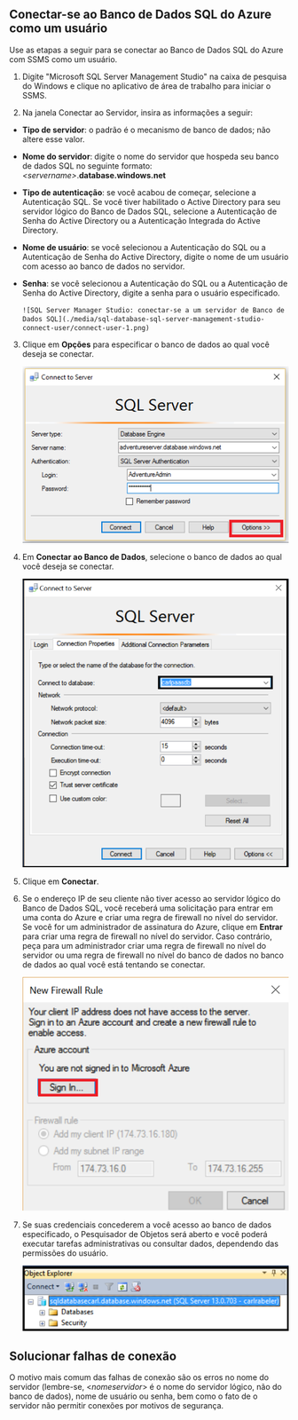 ## Conectar-se ao Banco de Dados SQL do Azure como um usuário

Use as etapas a seguir para se conectar ao Banco de Dados SQL do Azure com SSMS como um usuário.

1. Digite "Microsoft SQL Server Management Studio" na caixa de pesquisa do Windows e clique no aplicativo de área de trabalho para iniciar o SSMS.

2. Na janela Conectar ao Servidor, insira as informações a seguir:

- **Tipo de servidor**: o padrão é o mecanismo de banco de dados; não altere esse valor.
 - **Nome do servidor**: digite o nome do servidor que hospeda seu banco de dados SQL no seguinte formato: *&lt;servername>*.**database.windows.net**
 - **Tipo de autenticação**: se você acabou de começar, selecione a Autenticação SQL. Se você tiver habilitado o Active Directory para seu servidor lógico do Banco de Dados SQL, selecione a Autenticação de Senha do Active Directory ou a Autenticação Integrada do Active Directory.
 - **Nome de usuário**: se você selecionou a Autenticação do SQL ou a Autenticação de Senha do Active Directory, digite o nome de um usuário com acesso ao banco de dados no servidor.
 - **Senha**: se você selecionou a Autenticação do SQL ou a Autenticação de Senha do Active Directory, digite a senha para o usuário especificado.
   
       ![SQL Server Manager Studio: conectar-se a um servidor de Banco de Dados SQL](./media/sql-database-sql-server-management-studio-connect-user/connect-user-1.png)

3. Clique em **Opções** para especificar o banco de dados ao qual você deseja se conectar.

      ![SQL Server Manager Studio: conectar-se a um servidor de Banco de Dados SQL](./media/sql-database-sql-server-management-studio-connect-user/connect-user-2.png)
 
4. Em **Conectar ao Banco de Dados**, selecione o banco de dados ao qual você deseja se conectar.

     ![SQL Server Manager Studio: conectar-se a um servidor de Banco de Dados SQL](./media/sql-database-sql-server-management-studio-connect-user/connect-user-3.png)

5. Clique em **Conectar**.
 
6. Se o endereço IP de seu cliente não tiver acesso ao servidor lógico do Banco de Dados SQL, você receberá uma solicitação para entrar em uma conta do Azure e criar uma regra de firewall no nível do servidor. Se você for um administrador de assinatura do Azure, clique em **Entrar** para criar uma regra de firewall no nível do servidor. Caso contrário, peça para um administrador criar uma regra de firewall no nível do servidor ou uma regra de firewall no nível do banco de dados no banco de dados ao qual você está tentando se conectar.
 
      ![SQL Server Manager Studio: conectar-se a um servidor de Banco de Dados SQL](./media/sql-database-sql-server-management-studio-connect-user/connect-user-4.png)
 
7. Se suas credenciais concederem a você acesso ao banco de dados especificado, o Pesquisador de Objetos será aberto e você poderá executar tarefas administrativas ou consultar dados, dependendo das permissões do usuário.
  
      ![SQL Server Manager Studio: conectar-se a um servidor de Banco de Dados SQL](./media/sql-database-sql-server-management-studio-connect-user/connect-user-5.png)
      
 
 ## Solucionar falhas de conexão

O motivo mais comum das falhas de conexão são os erros no nome do servidor (lembre-se, <*nomeservidor*> é o nome do servidor lógico, não do banco de dados), nome de usuário ou senha, bem como o fato de o servidor não permitir conexões por motivos de segurança.

<!---HONumber=AcomDC_0504_2016-->